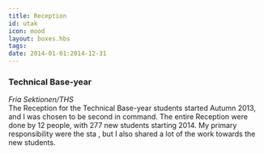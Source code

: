 ```yaml
---
title: Reception
id: utak
icon: mood
layout: boxes.hbs
tags:
date: 2014-01-01:2014-12-31
---
```

### Technical Base-year
*Fria Sektionen/THS* <br>
The Reception for the Technical Base-year students started Autumn 2013, and I was chosen to be second in command. The entire Reception were done by 12 people, with 277 new students starting 2014. My primary responsibility were the sta , but I also shared a lot of the work towards the new students.